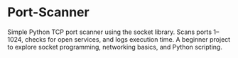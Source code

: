 # Port-Scanner
Simple Python TCP port scanner using the socket library. Scans ports 1–1024, checks for open services, and logs execution time. A beginner project to explore socket programming, networking basics, and Python scripting.
